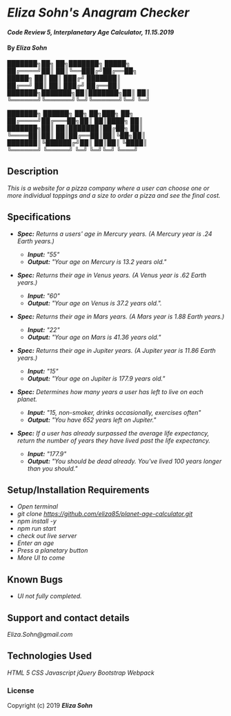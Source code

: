 # _Eliza Sohn's Anagram Checker_

#### _Code Review 5, Interplanetary Age Calculator, 11.15.2019_

#### By _**Eliza Sohn**_
███████╗██╗     ██╗███████╗ █████╗     
██╔════╝██║     ██║╚══███╔╝██╔══██╗    
█████╗  ██║     ██║  ███╔╝ ███████║    
██╔══╝  ██║     ██║ ███╔╝  ██╔══██║    
███████╗███████╗██║███████╗██║  ██║    
╚══════╝╚══════╝╚═╝╚══════╝╚═╝  ╚═╝    

███████╗ ██████╗ ██╗  ██╗███╗   ██╗    
██╔════╝██╔═══██╗██║  ██║████╗  ██║    
███████╗██║   ██║███████║██╔██╗ ██║    
╚════██║██║   ██║██╔══██║██║╚██╗██║    
███████║╚██████╔╝██║  ██║██║ ╚████║    
╚══════╝ ╚═════╝ ╚═╝  ╚═╝╚═╝  ╚═══╝    



                                     

## Description

_This is a website for a pizza company where a user can choose one or more individual toppings and a size to order a pizza and see the final cost._

## Specifications

* _**Spec:**  Returns a users' age in Mercury years. (A Mercury year is .24 Earth years.)_
  * _**Input:** "55"_
  * _**Output:** "Your age on Mercury is 13.2 years old."_

* _**Spec:**  Returns their age in Venus years. (A Venus year is .62 Earth years.)_
  * _**Input:** "60"_
  * _**Output:** "Your age on Venus is 37.2 years old."._

* _**Spec:** Returns their age in Mars years. (A Mars year is 1.88 Earth years.)_
  * _**Input:** "22"_
  * _**Output:** "Your age on Mars is 41.36 years old."_

* _**Spec:** Returns their age in Jupiter years. (A Jupiter year is 11.86 Earth years.)_
  * _**Input:** "15"_
  * _**Output:** "Your age on Jupiter is 177.9 years old."_


* _**Spec:** Determines how many years a user has left to live on each planet._
  * _**Input:** "15, non-smoker, drinks occasionally, exercises often"_
  * _**Output:** "You have 652 years left on Jupiter."_

* _**Spec:** If a user has already surpassed the average life expectancy, return the number of years they have lived past the life expectancy._
  * _**Input:** "177.9"_
  * _**Output:** "You should be dead already. You've lived 100 years longer than you should."_



## Setup/Installation Requirements

* _Open terminal_
* _git clone https://github.com/eliza85/planet-age-calculator.git_
* _npm install -y_
* _npm run start_
* _check out live server_
* _Enter an age_
* _Press a planetary button_
* _More UI to come_

## Known Bugs

* _UI not fully completed._

## Support and contact details

_Eliza.Sohn@gmail.com_

## Technologies Used

_HTML 5_
_CSS_
_Javascript_
_jQuery_
_Bootstrap_
_Webpack_

### License


Copyright (c) 2019 **_Eliza Sohn_**
